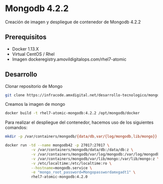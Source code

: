 # Mongodb 4.2.2

Creación de imagen y despliegue de contenedor de Mongodb 4.2.2

## Prerequisitos

* Docker 1.13.X
* Virtual CentOS / Rhel
* Imagen dockeregistry.amovildigitalops.com/rhel7-atomic

## Desarrollo

Clonar repositorio de Mongo 
```sh
git clone https://infracode.amxdigital.net/desarrollo-tecnologico/mongo-4.0.2.git /opt/mongodb
```

Creamos la imagen de mongo

```bash
docker build -t rhel7-atomic-mongodb:4.2.2 /opt/mongodb/docker
```

Para realizar el despliegue del contenedor, hacemos uso de los siguientes comandos:

```bash
mkdir -p /var/containers/mongodb/{data/db,var/{log/mongodb,lib/mongo}}

docker run -td --name mongodb42 -p 27017:27017 \
            -v /var/containers/mongodb/data/db:/data/db:z \
            -v /var/containers/mongodb/var/log/mongodb:/var/log/mongodb:z \
            -v /var/containers/mongodb/var/lib/mongo:/var/lib/mongo:z \
            -v /etc/localtime:/etc/localtime:ro \
            --hostname=mongodb.service \
            -e "mongo_root_password=Mongopasswordamxgadt1" \
            rhel7-atomic-mongodb:4.2.0
```